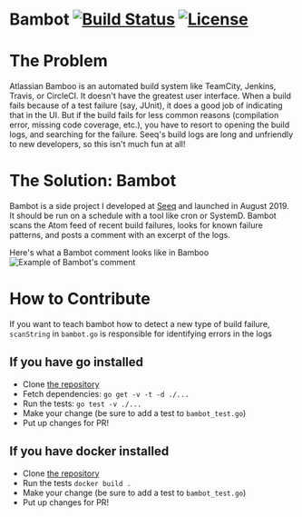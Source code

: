Bambot [![Build Status](https://img.shields.io/circleci/build/github/srosenthal/bambot)](https://circleci.com/gh/srosenthal/bambot) [![License](https://img.shields.io/github/license/srosenthal/bambot)](https://github.com/srosenthal/bambot/blob/master/LICENSE)
=========

# The Problem
Atlassian Bamboo is an automated build system like TeamCity, Jenkins, Travis, or CircleCI. It doesn't have the greatest user interface. When a build fails because of a test failure (say, JUnit), it does a good job of indicating that in the UI. But if the build fails for less common reasons (compilation error, missing code coverage, etc.), you have to resort to opening the build logs, and searching for the failure. Seeq's build logs are long and unfriendly to new developers, so this isn't much fun at all!


# The Solution: Bambot
Bambot is a side project I developed at [Seeq](https://seeq.com) and launched in August 2019. It should be run on a schedule with a tool like cron or SystemD. Bambot scans the Atom feed of recent build failures, looks for known failure patterns, and posts a comment with an excerpt of the logs.

Here's what a Bambot comment looks like in Bamboo
![Example of Bambot's comment](https://github.com/srosenthal/bambot/blob/master/bambot-comment.png "Example of Bambot's comment")

# How to Contribute

If you want to teach bambot how to detect a new type of build failure,
`scanString` in `bambot.go` is responsible for identifying errors in the logs

## If you have go installed

* Clone [the repository](https://github.com/srosenthal/bambot)
* Fetch dependencies: `go get -v -t -d ./...`
* Run the tests: `go test -v ./...`
* Make your change (be sure to add a test to `bambot_test.go`)
* Put up changes for PR!

## If you have docker installed

* Clone [the repository](https://github.com/srosenthal/bambot)
* Run the tests `docker build .`
* Make your change (be sure to add a test to `bambot_test.go`)
* Put up changes for PR!
